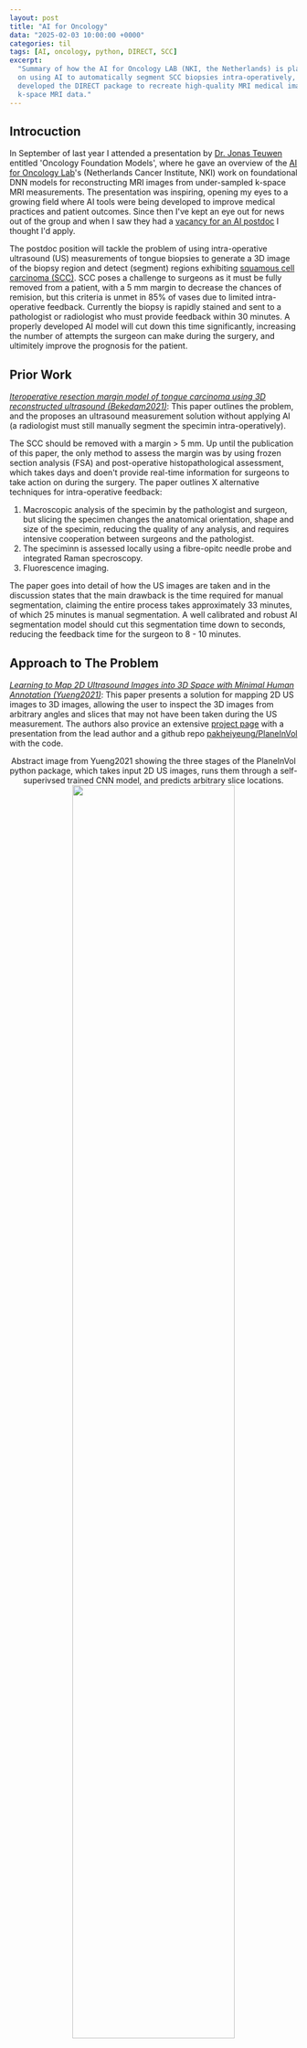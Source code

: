 ```yaml
---
layout: post
title: "AI for Oncology"
data: "2025-02-03 10:00:00 +0000"
categories: til
tags: [AI, oncology, python, DIRECT, SCC]
excerpt:
  "Summary of how the AI for Oncology LAB (NKI, the Netherlands) is planning
  on using AI to automatically segment SCC biopsies intra-operatively, and how they
  developed the DIRECT package to recreate high-quality MRI medical images from under-sampled
  k-space MRI data."
---
```


## Introcuction

In September of last year I attended a presentation by [Dr. Jonas Teuwen](https://www.nki.nl/research/find-a-researcher/groupleaders/jonas-teuwen/) entitled 'Oncology Foundation Models', where he gave an overview of the [AI for Oncology Lab](https://aiforoncology.nl)'s (Netherlands Cancer Institute, NKI) work on foundational DNN models for reconstructing MRI images from under-sampled k-space MRI measurements. The presentation was inspiring, opening my eyes to a growing field where AI tools were being developed to improve medical practices and patient outcomes. Since then I've kept an eye out for news out of the group and when I saw they had a [vacancy for an AI postdoc](https://aiforoncology.nl/vacancies/phdpostdoc-position-utilizing-artificial-intelligence-to-segment-echo-images-of-tongue-cancer-intraoperatively-to-facilitate-radical-resection/) I thought I'd apply.

The postdoc position will tackle the problem of using intra-operative ultrasound (US) measurements of tongue biopsies to generate a 3D image of the biopsy region and detect (segment) regions exhibiting [squamous cell carcinoma (SCC)](https://en.wikipedia.org/wiki/Squamous-cell_carcinoma). SCC poses a challenge to surgeons as it must be fully removed from a patient, with a 5 mm margin to decrease the chances of remision, but this criteria is unmet in 85% of vases due to limited intra-operative feedback. Currently the biopsy is rapidly stained and sent to a pathologist or radiologist who must provide feedback within 30 minutes. A properly developed AI model will cut down this time significantly, increasing the number of attempts the surgeon can make during the surgery, and ultimitely improve the prognosis for the patient.

## Prior Work

[_Iteroperative resection margin model of tongue carcinoma using 3D reconstructed ultrasound (Bekedam2021)_](https://www.sciencedirect.com/science/article/pii/S2667147621001436): This paper outlines the problem, and the proposes an ultrasound measurement solution without applying AI (a radiologist must still manually segment the specimin intra-operatively).

The SCC should be removed with a margin > 5 mm. Up until the publication of this paper, the only method to assess the margin was by using frozen section analysis (FSA) and post-operative histopathological assessment, which takes days and doen't provide real-time information for surgeons to take action on during the surgery. The paper outlines X alternative techniques for intra-operative feedback:

1. Macroscopic analysis of the specimin by the pathologist and surgeon, but slicing the specimen changes the anatomical orientation, shape and size of the specimin, reducing the quality of any analysis, and requires intensive cooperation between surgeons and the pathologist.
2. The speciminn is assessed locally using a fibre-opitc needle probe and integrated Raman specroscopy.
3. Fluorescence imaging.

The paper goes into detail of how the US images are taken and in the discussion states that the main drawback is the time required for manual segmentation, claiming the entire process takes approximately 33 minutes, of which 25 minutes is manual segmentation. A well calibrated and robust AI segmentation model should cut this segmentation time down to seconds, reducing the feedback time for the surgeon to 8 - 10 minutes.

## Approach to The Problem

[_Learning to Map 2D Ultrasound Images into 3D Space
with Minimal Human Annotation (Yueng2021)_](https://www.sciencedirect.com/science/article/abs/pii/S136184152100044X): This paper presents a solution for mapping 2D US images to 3D images, allowing the user to inspect the 3D images from arbitrary angles and slices that may not have been taken during the US measurement. The authors also provice an extensive [project page](https://pakheiyeung.github.io/PlaneInVol_wp/) with a presentation from the lead author and a github repo [pakheiyeung/PlaneInVol](https://github.com/pakheiyeung/PlaneInVol) with the code.

<div style="text-align: center;">
<p style="margin: 0; text-align: center; font-weight: normal">
    Abstract image from Yueng2021 showing the three stages of the PlaneInVol python package, which takes input 2D US images, runs them through a self-superivsed trained CNN model, and predicts arbitrary slice locations.
    </p>
   <img src="{{ site.baseurl }}/assets/posts/PlaneInVol_abstract_image.jpg" style="width: 75%;">
</div>

[_Detection of COVID-19 features in lung ultrasound images using deep neural networks (Zhao2024)_](https://www.nature.com/articles/s43856-024-00463-5): This paper outlines a U-net model to segment COVID-19 in lung US measurements.

<div style="text-align: center;">
<p style="margin: 0; text-align: center; font-weight: normal">
    Figure from Zhao2024 showing the U-net architecture used to detect COVID-19 in lung US measurements.
    </p>
   <img src="{{ site.baseurl }}/assets/posts/Zhao2024_U-net.png" style="width: 75%;">
</div>

[_Enhancing the reliability of deep learning-based head and neck tumour segmentation using uncertainty estimation with multi-modal images Ren2024_](https://iopscience.iop.org/article/10.1088/1361-6560/ad682d): This paper develops methods to quantifying uncertainty in multi-modal head and neck cancer segmentation models, allowing users to create 3D uncertainty maps that could help medical practicioners focus on high-uncertainty areas.

## Other Work From the Group

Some of the most interesting work out of the group is unrelated to SCC segmentation, but actualy deals with processing under-sampled or noisy k-space MRI data to high-quality images. Models can be used or fine-tuned on specific datasets using the [DIRECT](https://github.com/NKI-AI/direct) python package.

<div style="text-align: center;">
<p style="margin: 0; text-align: center; font-weight: normal">
    Slide taken from <a href="https://www.youtube.com/watch?v=Jl18e2XoHNI" target="_blank">Webinar 33 Accelerated MRI with AI by Jonas Teuwen</a> presented at European Society of Medical Imaging Informatics, showing the principle of how to transform raw, complex k-space MRI data into a mecical image.
    </p>
   <img src="{{ site.baseurl }}/assets/posts/k-space_to_MRI-image.png" style="width: 75%;">
</div>

<div style="text-align: center;">
<p style="margin: 0; text-align: center; font-weight: normal">
    Under-sampled k-space to save time during MRI measurement (decreasing cost, decreasing discomfort for the patient, and reducing artifacts caused by movement over time).
    </p>
   <img src="{{ site.baseurl }}/assets/posts/subsampled-k-space_to_MRI-image.png" style="width: 75%;">
</div>

<div style="text-align: center;">
<p style="margin: 0; text-align: center; font-weight: normal">
    Showing the performance using a "zero-filled" model (no interpolation of missing k-space), CS (Compressed Sensing) model using BART and RIM (recurrent inference machine) using DIRECT.
    </p>
   <img src="{{ site.baseurl }}/assets/posts/direct_models.png" style="width: 75%;">
</div>

DIRECT uses MRI phyiscs as prior knowledge, sampling masks, MRI machine sensitivity masks and a complicated update function (using ReLU convolutional layers, gated recurrent units (GRU)) in a recurrent inference machine (RIM) model to increase the quality of generated MRI images.
